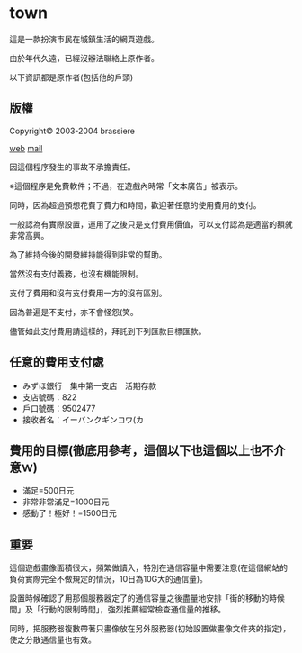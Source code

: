 # town
這是一款扮演市民在城鎮生活的網頁遊戲。

由於年代久遠，已經沒辦法聯絡上原作者。

以下資訊都是原作者(包括他的戶頭)
## 版權
Copyright© 2003-2004 brassiere

[web](http://brassiere.jp/) [mail](mailto:shohei@brassiere.jp)

因這個程序發生的事故不承擔責任。

※這個程序是免費軟件；不過，在遊戲內時常「文本廣告」被表示。

同時，因為超過預想花費了費力和時間，歡迎著任意的使用費用的支付。

一般認為有實際設置，運用了之後只是支付費用價值，可以支付認為是適當的額就非常高興。

為了維持今後的開發維持能得到非常的幫助。

當然沒有支付義務，也沒有機能限制。

支付了費用和沒有支付費用一方的沒有區別。

因為普遍是不支付，亦不會怪怨(笑。

儘管如此支付費用請這樣的，拜託到下列匯款目標匯款。

## 任意的費用支付處
* みずほ銀行　集中第一支店　活期存款
* 支店號碼：822
* 戶口號碼：9502477
* 接收者名：イーバンクギンコウ(カ
## 費用的目標(徹底用參考，這個以下也這個以上也不介意ｗ)
* 滿足=500日元
* 非常非常滿足=1000日元
* 感動了！極好！=1500日元
## 重要
這個遊戲畫像面積很大，頻繁做讀入，特別在通信容量中需要注意(在這個網站的負荷實際完全不做規定的情況，10日為10G大的通信量)。

設置時候確認了用那個服務器定了的通信容量之後盡量地安排「街的移動的時候間」及「行動的限制時間」，強烈推薦經常檢查通信量的推移。

同時，把服務器複數帶著只畫像放在另外服務器(初始設置做畫像文件夾的指定)，使之分散通信量也有效。
